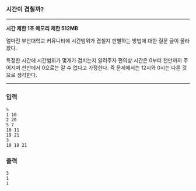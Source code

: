 ### 시간이 겹칠까?
---
**시간 제한 1초 메모리 제한 512MB**  

얼마전 부산대학교 커뮤니티에 시간범위가 겹칠지 판별하는 방법에 대한 질문 글이 올라왔다.

특정한 시간에 시간범위가 몇개가 겹치는지 알려주자
편의상 시간은 0부터 천만까지 주어지며 천만에서 0으로는 갈 수 없다고 가정한다. 즉 문제에서는 12시와 0시는 다른 것으로 생각한다.


---

### 입력
```
5
1 10
2 20
5 7
10 11
19 21
3
10 18 21
```
### 출력
```
3
1
1
```

